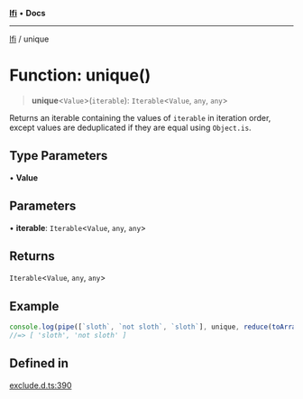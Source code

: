 [**lfi**](../readme.md) • **Docs**

---

[lfi](../globals.md) / unique

# Function: unique()

> **unique**\<`Value`\>(`iterable`): `Iterable`\<`Value`, `any`, `any`\>

Returns an iterable containing the values of `iterable` in iteration order,
except values are deduplicated if they are equal using `Object.is`.

## Type Parameters

• **Value**

## Parameters

• **iterable**: `Iterable`\<`Value`, `any`, `any`\>

## Returns

`Iterable`\<`Value`, `any`, `any`\>

## Example

```js
console.log(pipe([`sloth`, `not sloth`, `sloth`], unique, reduce(toArray())))
//=> [ 'sloth', 'not sloth' ]
```

## Defined in

[exclude.d.ts:390](https://github.com/TomerAberbach/lfi/blob/c9ef1bf4d1040d7f49c52b70b358c019e55f524d/src/operations/exclude.d.ts#L390)
